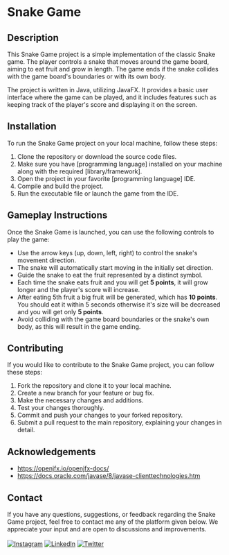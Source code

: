 # Snake Game

## Description
This Snake Game project is a simple implementation of the classic Snake game. The player controls a snake that moves around the game board, aiming to eat fruit and grow in length. The game ends if the snake collides with the game board's boundaries or with its own body.

The project is written in Java, utilizing JavaFX. It provides a basic user interface where the game can be played, and it includes features such as keeping track of the player's score and displaying it on the screen.

## Installation
To run the Snake Game project on your local machine, follow these steps:

1. Clone the repository or download the source code files.
2. Make sure you have [programming language] installed on your machine along with the required [library/framework].
3. Open the project in your favorite [programming language] IDE.
4. Compile and build the project.
5. Run the executable file or launch the game from the IDE.

## Gameplay Instructions
Once the Snake Game is launched, you can use the following controls to play the game:

* Use the arrow keys (up, down, left, right) to control the snake's movement direction.
* The snake will automatically start moving in the initially set direction.
* Guide the snake to eat the fruit represented by a distinct symbol.
* Each time the snake eats fruit and you will get **5 points**, it will grow longer and the player's score will increase.
* After eating 5th fruit a big fruit will be generated, which has **10 points**. You should eat it within 5 seconds otherwise it's size will be decreased and you will get only **5 points**.
* Avoid colliding with the game board boundaries or the snake's own body, as this will result in the game ending.

## Contributing
If you would like to contribute to the Snake Game project, you can follow these steps:

1. Fork the repository and clone it to your local machine.
2. Create a new branch for your feature or bug fix.
3. Make the necessary changes and additions.
4. Test your changes thoroughly.
5. Commit and push your changes to your forked repository.
6. Submit a pull request to the main repository, explaining your changes in detail.

## Acknowledgements
* https://openjfx.io/openjfx-docs/
* https://docs.oracle.com/javase/8/javase-clienttechnologies.htm

## Contact
If you have any questions, suggestions, or feedback regarding the Snake Game project, feel free to contact me any of the platform given below. We appreciate your input and are open to discussions and improvements.
<br>
<br>
[![Instagram](https://img.shields.io/badge/Instagram-%23E4405F.svg?logo=Instagram&logoColor=white)](https://instagram.com/abhijivani3001) [![LinkedIn](https://img.shields.io/badge/LinkedIn-%230077B5.svg?logo=linkedin&logoColor=white)](https://linkedin.com/in/abhijivani) [![Twitter](https://img.shields.io/badge/Twitter-%231DA1F2.svg?logo=Twitter&logoColor=white)](https://twitter.com/abhijivani3001) 
